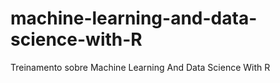# machine-learning-and-data-science-with-R
Treinamento sobre Machine Learning And Data Science With R
